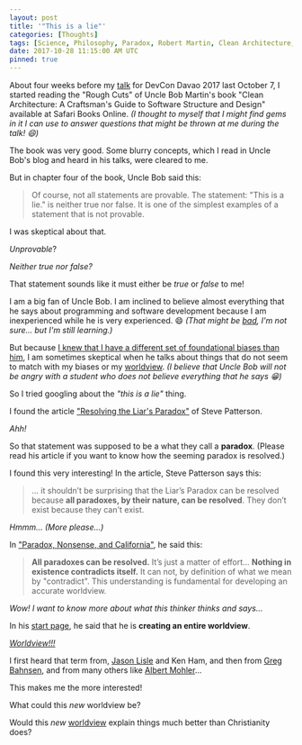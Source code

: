 ```yaml
---
layout: post
title: '"This is a lie"'
categories: [Thoughts]
tags: [Science, Philosophy, Paradox, Robert Martin, Clean Architecture, Steve Patterson, Jason Lisle, Greg Bahnsen, Albert Mohler, Worldview]
date: 2017-10-28 11:15:00 AM UTC
pinned: true
---
```


<!-- October 28, 2017 07:15:00 PM Philippine Time -->

About four weeks before my [talk](/2017/10/08/clean-architecture-and-tdd-devcon-davao-2017) for DevCon Davao 2017 last October 7, I started reading the "Rough Cuts" of Uncle Bob Martin's book "Clean Architecture: A Craftsman's Guide to Software Structure and Design" available at Safari Books Online. _(I thought to myself that I might find gems in it I can use to answer questions that might be thrown at me during the talk! :smile:)_

The book was very good. Some blurry concepts, which I read in Uncle Bob's blog and heard in his talks, were cleared to me.

But in chapter four of the book, Uncle Bob said this:

> Of course, not all statements are provable. The statement: "This is a lie." is neither true nor false. It is one of the simplest examples of a statement that is not provable.

I was skeptical about that.

_Unprovable_? 

<!--more-->

_Neither true nor false?_

That statement sounds like it must either be _true_ or _false_ to me!

I am a big fan of Uncle Bob. I am inclined to believe almost everything that he says about programming and software development because I am inexperienced while he is very experienced. :smile: _(That might be [bad](https://dev.to/bosepchuk/is-uncle-bob-serious-dhi), I'm not sure... but I'm still learning.)_

But because [I knew that I have a different set of foundational biases than him](/2017/04/15/agility-and-architecture-by-uncle-bob-martin-oop-2015-keynote), I am sometimes skeptical when he talks about things that do not seem to match with my biases or my [worldview](http://www.jasonlisle.com/2013/09/06/are-you-epistemologically-self-conscious/). _(I believe that Uncle Bob will not be angry with a student who does not believe everything that he says :grin:)_

So I tried googling about the _"this is a lie"_ thing.

I found the article ["Resolving the Liar's Paradox"](http://steve-patterson.com/resolving-the-liars-paradox/) of Steve Patterson.

_Ahh!_ 

So that statement was supposed to be a what they call a **paradox**. (Please read his article if you want to know how the seeming paradox is resolved.)

I found this very interesting! In the article, Steve Patterson says this:

> ... it shouldn’t be surprising that the Liar’s Paradox can be resolved because **all paradoxes, by their nature, can be resolved**. They don’t exist because they can't exist.

_Hmmm... (More please...)_

In ["Paradox, Nonsense, and California"](http://steve-patterson.com/paradox-nonsense-california/), he said this:

> **All paradoxes can be resolved.** It’s just a matter of effort... **Nothing in existence contradicts itself.** It can not, by definition of what we mean by "contradict". This understanding is fundamental for developing an accurate worldview.

_Wow! I want to know more about what this thinker thinks and says..._

In his [start page](http://steve-patterson.com/start/), he said that he is **creating an entire worldview**.

[_Worldview!!!_](http://www.jasonlisle.com/2013/09/06/are-you-epistemologically-self-conscious/)

I first heard that term from, [Jason Lisle](https://answersingenesis.org/world-religions/atheism/atheism-an-irrational-worldview/) and Ken Ham, and then from [Greg Bahnsen](http://www.datpostmil.com/the-great-debate-greg-bahnsen-vs-gordon-stein/), and from many others like [Albert Mohler](http://www.albertmohler.com/2016/10/27/will-live-now-francis-schaeffers-live-40-years/)...

This makes me the more interested!

What could this _new_ worldview be?

Would this _new_ [worldview](http://www.jasonlisle.com/2013/09/06/are-you-epistemologically-self-conscious/) explain things much better than Christianity does?

